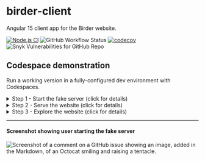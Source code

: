 # birder-client
Angular 15 client app for the Birder website. 

<!-- [![TypeScript](https://img.shields.io/badge/%3C%2F%3E-TypeScript-%230074c1.svg)](https://www.typescriptlang.org/) -->

[![Node.js CI](https://github.com/WinthorpeCross/birder-client/actions/workflows/node.js.yml/badge.svg)](https://github.com/WinthorpeCross/birder-client/actions/workflows/node.js.yml)
![GitHub Workflow Status](https://img.shields.io/github/actions/workflow/status/WinthorpeCross/birder-client/node.js.yml)
[![codecov](https://codecov.io/gh/WinthorpeCross/birder-client/branch/master/graph/badge.svg?token=LIA3YIDXX2)](https://codecov.io/gh/WinthorpeCross/birder-client)
![Snyk Vulnerabilities for GitHub Repo](https://img.shields.io/snyk/vulnerabilities/github/WinthorpeCross/birder-client)


## Codespace demonstration

Run a working version in a fully-configured dev environment with Codespaces.

<details>
  <summary>Step 1 - Start the fake server (click for details)</summary>
  
  #### Start the fake server
  A fake REST API is provided by <a href="https://dotnetnorth.org.uk/](https://github.com/typicode/json-server">json-server</a>.  Start the fake server in the terminal with `npm run api`.  The data server will start on http://localhost:3000.  It will respond with fake data to enable users to sample the website.

  #### Some Code
  ```
  npm run api
  ```
</details>

<details>
  <summary>Step 2 - Serve the website (click for details)</summary>
  
  #### Serve the website
  After starting data server, open a second terminal window and type `npm start` to serve the website.  Then access the website in the browser on `http://localhost:4200`.

  #### Some Code
  ```
  npm start
  ```
</details>


<details>
  <summary>Step 3 - Explore the website (click for details)</summary>
  
  #### Explore the website
  The website will open at the login screen.  Type a fake email address (e.g. 'a@b.com') and a fake password and click the 'Login' button.  The website will open the main home screen for logged in users, which is the 'observations feed'.  

</details>

---

  
  #### Screenshot showing user starting the fake server
  
![Screenshot of a comment on a GitHub issue showing an image, added in the Markdown, of an Octocat smiling and raising a tentacle.](https://myoctocat.com/assets/images/base-octocat.svg)
  



